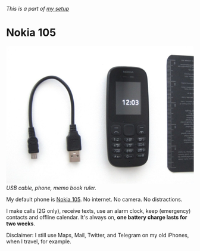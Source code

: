 _This is a part of [my setup](/setup.html)_

# Nokia 105

![Nokia 105](/nokia-105.jpeg) _USB cable, phone, memo book ruler._

My default phone is [Nokia
105](https://www.nokia.com/en_int/phones/nokia-105). No internet.
No camera. No distractions.

I make calls (2G only), receive texts, use an alarm clock, keep
(emergency) contacts and offline calendar. It's always on, **one
battery charge lasts for two weeks**.

Disclaimer: I still use Maps, Mail, Twitter, and Telegram on my old
iPhones, when I travel, for example.
